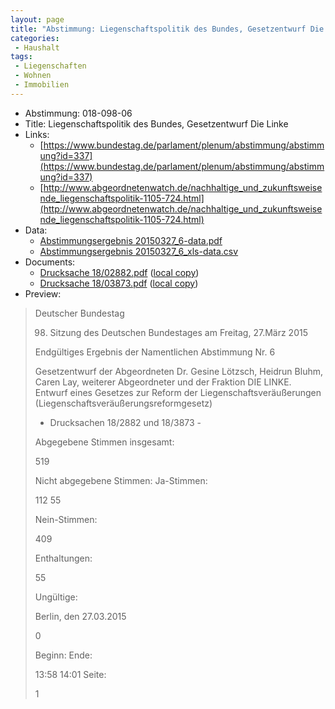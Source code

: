 ```yaml
---
layout: page
title: "Abstimmung: Liegenschaftspolitik des Bundes, Gesetzentwurf Die Linke"
categories:
 - Haushalt
tags:
 - Liegenschaften
 - Wohnen
 - Immobilien
---
```


* Abstimmung: 018-098-06
* Title: Liegenschaftspolitik des Bundes, Gesetzentwurf Die Linke
* Links: 
    * [https://www.bundestag.de/parlament/plenum/abstimmung/abstimmung?id=337](https://www.bundestag.de/parlament/plenum/abstimmung/abstimmung?id=337)
    * [http://www.abgeordnetenwatch.de/nachhaltige_und_zukunftsweisende_liegenschaftspolitik-1105-724.html](http://www.abgeordnetenwatch.de/nachhaltige_und_zukunftsweisende_liegenschaftspolitik-1105-724.html)
* Data: 
    * [Abstimmungsergebnis 20150327_6-data.pdf](/res/abstimmungsliste/20150327_6-data.pdf)
    * [Abstimmungsergebnis 20150327_6_xls-data.csv](/res/abstimmungsliste/analyses/20150327_6_xls-data.csv)
* Documents: 
    * [Drucksache 18/02882.pdf](http://dip21.bundestag.de/dip21/btd/18/028/1802882.pdf) ([local copy](/res/abstimmungsdaten/018-098-06/1802882.pdf))
    * [Drucksache 18/03873.pdf](http://dip21.bundestag.de/dip21/btd/18/038/1803873.pdf) ([local copy](/res/abstimmungsdaten/018-098-06/1803873.pdf))
* Preview: 
> Deutscher Bundestag
> 
> 98. Sitzung des Deutschen Bundestages
> am Freitag, 27.März 2015
> 
> Endgültiges Ergebnis der Namentlichen Abstimmung Nr. 6
> 
> Gesetzentwurf der Abgeordneten Dr. Gesine Lötzsch, Heidrun Bluhm, Caren Lay, weiterer
> Abgeordneter und der Fraktion DIE LINKE.
> Entwurf eines Gesetzes zur Reform der Liegenschaftsveräußerungen
> (Liegenschaftsveräußerungsreformgesetz)
> - Drucksachen 18/2882 und 18/3873 -
> 
> Abgegebene Stimmen insgesamt:
> 
> 519
> 
> Nicht abgegebene Stimmen:
> Ja-Stimmen:
> 
> 112
> 55
> 
> Nein-Stimmen:
> 
> 409
> 
> Enthaltungen:
> 
> 55
> 
> Ungültige:
> 
> Berlin, den 27.03.2015
> 
> 0
> 
> Beginn:
> Ende:
> 
> 13:58
> 14:01
> Seite:
> 
> 1
> 
> 
